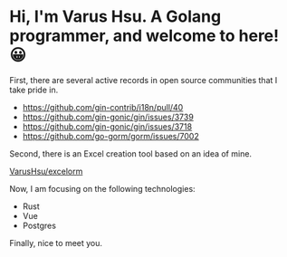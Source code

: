 # Hi, I'm Varus Hsu. A Golang programmer, and welcome to here! 😀

First, there are several active records in open source communities that I take pride in.

- <https://github.com/gin-contrib/i18n/pull/40>
- <https://github.com/gin-gonic/gin/issues/3739>
- <https://github.com/gin-gonic/gin/issues/3718>
- <https://github.com/go-gorm/gorm/issues/7002>

Second, there is an Excel creation tool based on an idea of mine.

<a href=VarusHsu/excelorm>VarusHsu/excelorm</a>

Now, I am focusing on the following technologies:

- Rust
- Vue
- Postgres

Finally, nice to meet you.
